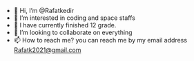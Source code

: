 - 👋 Hi, I’m @Rafatkedir
- 👀 I’m interested in coding and space staffs
- 🌱 I have currently finished 12 grade.
- 💞️ I’m looking to collaborate on everything
- 📫 How to reach me? you can reach me by my email address Rafatk2021@gmail.com


<!---
Rafatkedir/Rafatkedir is a ✨ special ✨ repository because its `README.md` (this file) appears on your GitHub profile.
You can click the Preview link to take a look at your changes.
--->

